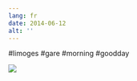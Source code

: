 ```yaml
---
lang: fr
date: 2014-06-12
alt: ''
---
```


#limoges #gare #morning #goodday

![](/photos/2014-06-12-1402558370.jpg)